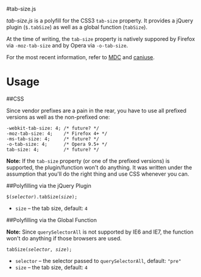 #tab-size.js

*tab-size.js* is a polyfill for the CSS3 `tab-size` property. It provides a jQuery plugin (`$.tabSize`) as well as a global function (`tabSize`).

At the time of writing, the `tab-size` property is natively suppored by Firefox via `-moz-tab-size` and by Opera via `-o-tab-size`.

For the most recent information, refer to [MDC](https://developer.mozilla.org/en/CSS/-moz-tab-size) and [caniuse](http://caniuse.com/).

# Usage

##CSS

Since vendor prefixes are a pain in the rear, you have to use all prefixed versions as well as the non-prefixed one:

	-webkit-tab-size: 4; /* future? */
	-moz-tab-size: 4;    /* Firefox 4+ */
	-ms-tab-size: 4;     /* future? */
	-o-tab-size: 4;      /* Opera 9.5+ */
	tab-size: 4;         /* future? */

**Note:** If the `tab-size` property (or one of the prefixed versions) is supported, the plugin/function won't do anything. It was written under the assumption that you'll do the right thing and use CSS whenever you can.

##Polyfilling via the jQuery Plugin

<code>$(<var>selector</var>).tabSize(<var>size</var>);</code>

* `size` &ndash; the tab size, default: `4`

##Polyfilling via the Global Function

**Note:** Since `querySelectorAll` is not supported by IE6 and IE7, the function won't do anything if those browsers are used.

<code>tabSize(<var>selector</var>, <var>size</var>);</code>

* `selector` &ndash; the selector passed to `querySelectorAll`, default: `"pre"`
* `size` &ndash; the tab size, default: `4`